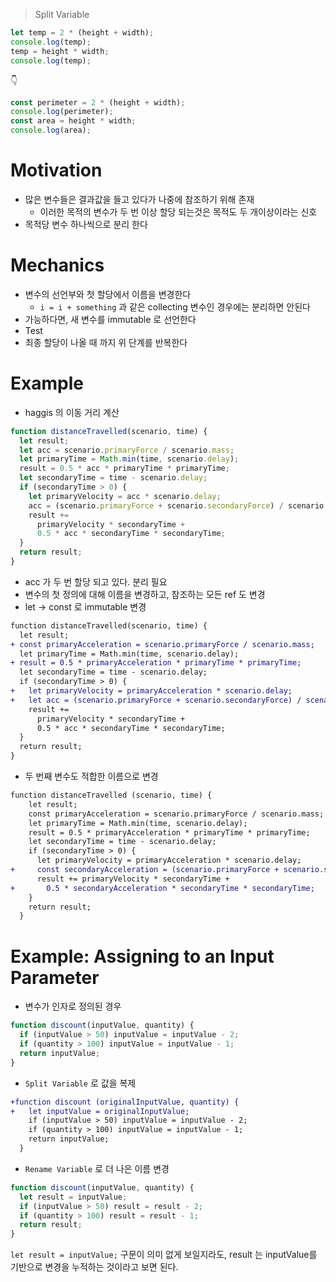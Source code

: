 > Split Variable

```js
let temp = 2 * (height + width);
console.log(temp);
temp = height * width;
console.log(temp);
```

👇

```js
const perimeter = 2 * (height + width);
console.log(perimeter);
const area = height * width;
console.log(area);
```

# Motivation

- 많은 변수들은 결과값을 들고 있다가 나중에 참조하기 위해 존재
  - 이러한 목적의 변수가 두 번 이상 할당 되는것은 목적도 두 개이상이라는 신호
- 목적당 변수 하나씩으로 분리 한다

# Mechanics

- 변수의 선언부와 첫 할당에서 이름을 변경한다
  - `i = i + something` 과 같은 collecting 변수인 경우에는 분리하면 안된다
- 가능하다면, 새 변수를 immutable 로 선언한다
- Test
- 최종 할당이 나올 때 까지 위 단계를 반복한다

# Example

- haggis 의 이동 거리 계산

```js
function distanceTravelled(scenario, time) {
  let result;
  let acc = scenario.primaryForce / scenario.mass;
  let primaryTime = Math.min(time, scenario.delay);
  result = 0.5 * acc * primaryTime * primaryTime;
  let secondaryTime = time - scenario.delay;
  if (secondaryTime > 0) {
    let primaryVelocity = acc * scenario.delay;
    acc = (scenario.primaryForce + scenario.secondaryForce) / scenario.mass;
    result +=
      primaryVelocity * secondaryTime +
      0.5 * acc * secondaryTime * secondaryTime;
  }
  return result;
}
```

- acc 가 두 번 할당 되고 있다. 분리 필요
- 변수의 첫 정의에 대해 이름을 변경하고, 참조하는 모든 ref 도 변경
- let -> const 로 immutable 변경

```diff
function distanceTravelled(scenario, time) {
  let result;
+ const primaryAcceleration = scenario.primaryForce / scenario.mass;
  let primaryTime = Math.min(time, scenario.delay);
+ result = 0.5 * primaryAcceleration * primaryTime * primaryTime;
  let secondaryTime = time - scenario.delay;
  if (secondaryTime > 0) {
+   let primaryVelocity = primaryAcceleration * scenario.delay;
+   let acc = (scenario.primaryForce + scenario.secondaryForce) / scenario.mass;
    result +=
      primaryVelocity * secondaryTime +
      0.5 * acc * secondaryTime * secondaryTime;
  }
  return result;
}
```

- 두 번째 변수도 적합한 이름으로 변경

```diff
function distanceTravelled (scenario, time) {
    let result;
    const primaryAcceleration = scenario.primaryForce / scenario.mass;
    let primaryTime = Math.min(time, scenario.delay);
    result = 0.5 * primaryAcceleration * primaryTime * primaryTime;
    let secondaryTime = time - scenario.delay;
    if (secondaryTime > 0) {
      let primaryVelocity = primaryAcceleration * scenario.delay;
+     const secondaryAcceleration = (scenario.primaryForce + scenario.secondaryForce) / scenario.mass;
      result += primaryVelocity * secondaryTime +
+       0.5 * secondaryAcceleration * secondaryTime * secondaryTime;
    }
    return result;
  }
```

# Example: Assigning to an Input Parameter

- 변수가 인자로 정의된 경우

```js
function discount(inputValue, quantity) {
  if (inputValue > 50) inputValue = inputValue - 2;
  if (quantity > 100) inputValue = inputValue - 1;
  return inputValue;
}
```

- `Split Variable` 로 값을 복제

```diff
+function discount (originalInputValue, quantity) {
+   let inputValue = originalInputValue;
    if (inputValue > 50) inputValue = inputValue - 2;
    if (quantity > 100) inputValue = inputValue - 1;
    return inputValue;
  }
```

- `Rename Variable` 로 더 나은 이름 변경

```js
function discount(inputValue, quantity) {
  let result = inputValue;
  if (inputValue > 50) result = result - 2;
  if (quantity > 100) result = result - 1;
  return result;
}
```

`let result = inputValue;` 구문이 의미 없게 보일지라도, result 는 inputValue를 기반으로 변경을 누적하는 것이라고 보면 된다.
